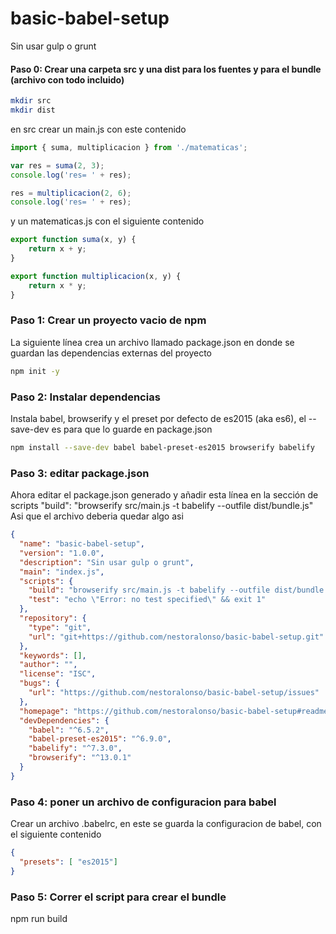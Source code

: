 # basic-babel-setup
Sin usar gulp o grunt

#### Paso 0: Crear una carpeta src y una dist para los fuentes y para el bundle (archivo con todo incluido)
```bash
mkdir src 
mkdir dist
```
en src crear un main.js con este contenido
```javascript
import { suma, multiplicacion } from './matematicas';

var res = suma(2, 3);
console.log('res= ' + res);

res = multiplicacion(2, 6);
console.log('res= ' + res);
```
y un matematicas.js con el siguiente contenido
```javascript
export function suma(x, y) {
    return x + y;
}

export function multiplicacion(x, y) {
    return x * y;
}
```

### Paso 1: Crear un proyecto vacio de npm

La siguiente línea crea un archivo llamado package.json en donde se guardan las dependencias externas del proyecto

```bash
npm init -y
```

### Paso 2: Instalar dependencias 
Instala babel, browserify y el preset por defecto de es2015 (aka es6), el --save-dev es para que lo guarde en package.json
```bash
npm install --save-dev babel babel-preset-es2015 browserify babelify 
```

### Paso 3: editar package.json
Ahora editar el package.json generado y añadir esta línea en la sección de scripts
"build": "browserify src/main.js -t babelify --outfile dist/bundle.js"
Asi que el archivo deberia quedar algo asi
```json
{
  "name": "basic-babel-setup",
  "version": "1.0.0",
  "description": "Sin usar gulp o grunt",
  "main": "index.js",
  "scripts": {
    "build": "browserify src/main.js -t babelify --outfile dist/bundle.js",
    "test": "echo \"Error: no test specified\" && exit 1"
  },
  "repository": {
    "type": "git",
    "url": "git+https://github.com/nestoralonso/basic-babel-setup.git"
  },
  "keywords": [],
  "author": "",
  "license": "ISC",
  "bugs": {
    "url": "https://github.com/nestoralonso/basic-babel-setup/issues"
  },
  "homepage": "https://github.com/nestoralonso/basic-babel-setup#readme",
  "devDependencies": {
    "babel": "^6.5.2",
    "babel-preset-es2015": "^6.9.0",
    "babelify": "^7.3.0",
    "browserify": "^13.0.1"
  }
}
```

### Paso 4: poner un archivo de configuracion para babel
Crear un archivo .babelrc, en este se guarda la configuracion de babel, con el siguiente contenido
```json
{
  "presets": [ "es2015"]
}
```

### Paso 5: Correr el script para crear el bundle
npm run build